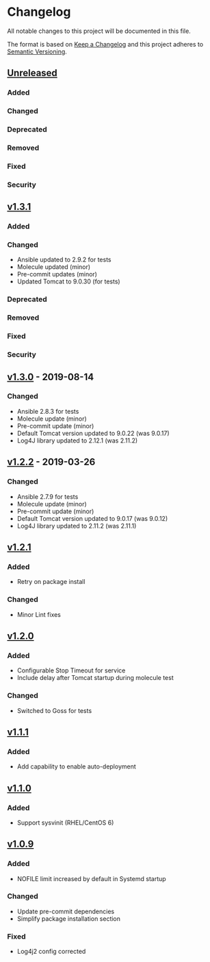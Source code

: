 # Changelog
All notable changes to this project will be documented in this file.

The format is based on [Keep a Changelog](http://keepachangelog.com/en/1.0.0/)
and this project adheres to [Semantic Versioning](http://semver.org/spec/v2.0.0.html).

## [Unreleased]
### Added
### Changed
### Deprecated
### Removed
### Fixed
### Security

## [v1.3.1]
### Added
### Changed
- Ansible updated to 2.9.2 for tests
- Molecule updated (minor)
- Pre-commit updates (minor)
- Updated Tomcat to 9.0.30 (for tests)
### Deprecated
### Removed
### Fixed
### Security

## [v1.3.0] - 2019-08-14
### Changed
- Ansible 2.8.3 for tests
- Molecule update (minor)
- Pre-commit update (minor)
- Default Tomcat version updated to 9.0.22 (was 9.0.17)
- Log4J library updated to 2.12.1 (was 2.11.2)

## [v1.2.2] - 2019-03-26
### Changed
- Ansible 2.7.9 for tests
- Molecule update (minor)
- Pre-commit update (minor)
- Default Tomcat version updated to 9.0.17 (was 9.0.12)
- Log4J library updated to 2.11.2 (was 2.11.1)

## [v1.2.1]
### Added
- Retry on package install
### Changed
- Minor Lint fixes

## [v1.2.0]
### Added
- Configurable Stop Timeout for service
- Include delay after Tomcat startup during molecule test
### Changed
- Switched to Goss for tests

## [v1.1.1]
### Added
- Add capability to enable auto-deployment

## [v1.1.0]
### Added
- Support sysvinit (RHEL/CentOS 6)

## [v1.0.9]
### Added
- NOFILE limit increased by default in Systemd startup
### Changed
- Update pre-commit dependencies
- Simplify package installation section
### Fixed
- Log4j2 config corrected

[Unreleased]: https://github.com/olivierlacan/keep-a-changelog/compare/v1.3.1...HEAD
[v1.3.1]: https://github.com/olivierlacan/keep-a-changelog/compare/v1.3.0...v1.3.1
[v1.3.0]: https://github.com/olivierlacan/keep-a-changelog/compare/v1.2.2...v1.3.0
[v1.2.2]: https://github.com/olivierlacan/keep-a-changelog/compare/v1.2.1...v1.2.2
[v1.2.1]: https://github.com/olivierlacan/keep-a-changelog/compare/v1.2.0...v1.2.1
[v1.2.0]: https://github.com/olivierlacan/keep-a-changelog/compare/v1.1.1...v1.2.0
[v1.1.1]: https://github.com/olivierlacan/keep-a-changelog/compare/v1.1.0...v1.1.1
[v1.1.0]: https://github.com/olivierlacan/keep-a-changelog/compare/v1.0.9...v1.1.0
[v1.0.9]: https://github.com/olivierlacan/keep-a-changelog/compare/v1.0.8...v1.0.9
[v1.0.8]: https://github.com/olivierlacan/keep-a-changelog/compare/v1.0.7...v1.0.8
[v1.0.7]: https://github.com/olivierlacan/keep-a-changelog/compare/v1.0.6...v1.0.7
[v1.0.6]: https://github.com/olivierlacan/keep-a-changelog/compare/v1.0.5...v1.0.6
[v1.0.5]: https://github.com/olivierlacan/keep-a-changelog/compare/v1.0.4...v1.0.5
[v1.0.4]: https://github.com/olivierlacan/keep-a-changelog/compare/v1.0.3...v1.0.4
[v1.0.3]: https://github.com/olivierlacan/keep-a-changelog/compare/v1.0.2...v1.0.3
[v1.0.2]: https://github.com/olivierlacan/keep-a-changelog/compare/v1.0.1...v1.0.2
[v1.0.1]: https://github.com/olivierlacan/keep-a-changelog/compare/v1.0.2...v1.0.1
[v1.0.0]: https://github.com/olivierlacan/keep-a-changelog/compare/...v1.0.1
